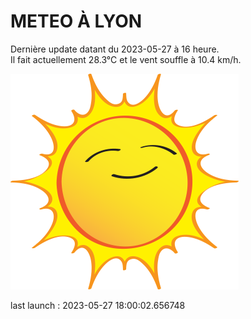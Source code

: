 # METEO À LYON

Dernière update datant du 2023-05-27 à 16 heure.  
Il fait actuellement 28.3°C et le vent souffle à 10.4 km/h.      

![](./.github/sun.png)

last launch : 2023-05-27 18:00:02.656748
